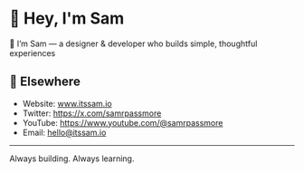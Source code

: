 # 👋 Hey, I'm Sam

👋 I’m Sam — a designer & developer who builds simple, thoughtful experiences


## 💬 Elsewhere

- Website: www.itssam.io
- Twitter: https://x.com/samrpassmore
- YouTube: https://www.youtube.com/@samrpassmore
- Email: hello@itssam.io

---

Always building. Always learning.

<!---
Passmore1000/Passmore1000 is a ✨ special ✨ repository because its `README.md` (this file) appears on your GitHub profile.
You can click the Preview link to take a look at your changes.
--->

